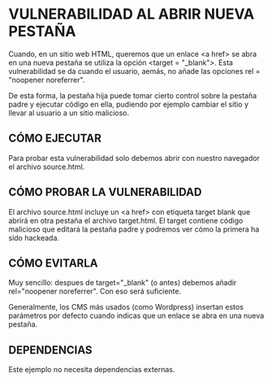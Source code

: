 # VULNERABILIDAD AL ABRIR NUEVA PESTAÑA

Cuando, en un sitio web HTML, queremos que un enlace \<a href> se abra en una nueva pestaña se utiliza la opción
<target = "_blank">. Esta vulnerabilidad se da cuando el usuario, aemás, no añade las opciones rel = "noopener noreferrer".

De esta forma, la pestaña hija puede tomar cierto control sobre la pestaña padre y ejecutar código en ella, pudiendo
por ejemplo cambiar el sitio y llevar al usuario a un sitio malicioso.

## CÓMO EJECUTAR

Para probar esta vulnerabilidad solo debemos abrir con nuestro navegador el archivo source.html.

## CÓMO PROBAR LA VULNERABILIDAD

El archivo source.html incluye un \<a href> con etiqueta target blank que abrirá en otra pestaña el archivo target.html.
El target contiene código malicioso que editará la pestaña padre y podremos ver cómo la primera ha sido hackeada.

## CÓMO EVITARLA

Muy sencillo: despues de target="_blank" (o antes) debemos añadir rel="noopener noreferrer". Con eso será suficiente.

Generalmente, los CMS más usados (como Wordpress) insertan estos parámetros por defecto cuando indicas que un enlace
se abra en una nueva pestaña.

## DEPENDENCIAS

Este ejemplo no necesita dependencias externas.

